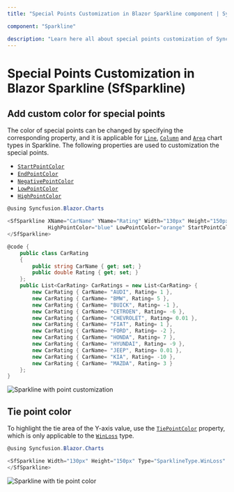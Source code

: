 ```yaml
---
title: "Special Points Customization in Blazor Sparkline component | Syncfusion"

component: "Sparkline"

description: "Learn here all about special points customization of Syncfusion Sparkline (SfSparkline) component and more."
---
```


# Special Points Customization in Blazor Sparkline (SfSparkline)

## Add custom color for special points

The color of special points can be changed by specifying the corresponding property, and it is applicable for [`Line`](https://help.syncfusion.com/cr/blazor/Syncfusion.Blazor.Charts.SparklineType.html#Syncfusion_Blazor_Charts_SparklineType_Line), [`Column`](https://help.syncfusion.com/cr/blazor/Syncfusion.Blazor.Charts.SparklineType.html#Syncfusion_Blazor_Charts_SparklineType_Column) and [`Area`](https://help.syncfusion.com/cr/blazor/Syncfusion.Blazor.Charts.SparklineType.html#Syncfusion_Blazor_Charts_SparklineType_Area) chart types in Sparkline. The following properties are used to customization the special points.

* [`StartPointColor`](https://help.syncfusion.com/cr/blazor/Syncfusion.Blazor.Charts.SfSparkline-1.html#Syncfusion_Blazor_Charts_SfSparkline_1_StartPointColor)
* [`EndPointColor`](https://help.syncfusion.com/cr/blazor/Syncfusion.Blazor.Charts.SfSparkline-1.html#Syncfusion_Blazor_Charts_SfSparkline_1_EndPointColor)
* [`NegativePointColor`](https://help.syncfusion.com/cr/blazor/Syncfusion.Blazor.Charts.SfSparkline-1.html#Syncfusion_Blazor_Charts_SfSparkline_1_NegativePointColor)
* [`LowPointColor`](https://help.syncfusion.com/cr/blazor/Syncfusion.Blazor.Charts.SfSparkline-1.html#Syncfusion_Blazor_Charts_SfSparkline_1_LowPointColor)
* [`HighPointColor`](https://help.syncfusion.com/cr/blazor/Syncfusion.Blazor.Charts.SfSparkline-1.html#Syncfusion_Blazor_Charts_SfSparkline_1_HighPointColor)

```csharp
@using Syncfusion.Blazor.Charts

<SfSparkline XName="CarName" YName="Rating" Width="130px" Height="150px" TValue="CarRating" DataSource="CarRatings" Type="SparklineType.Column" ValueType="SparklineValueType.Category"
             HighPointColor="blue" LowPointColor="orange" StartPointColor="green" EndPointColor="green" NegativePointColor="red">
</SfSparkline>

@code {
    public class CarRating
    {
        public string CarName { get; set; }
        public double Rating { get; set; }
    };
    public List<CarRating> CarRatings = new List<CarRating> {
        new CarRating { CarName= "AUDI", Rating= 1 },
        new CarRating { CarName= "BMW", Rating= 5 },
        new CarRating { CarName= "BUICK", Rating= -1 },
        new CarRating { CarName= "CETROEN", Rating= -6 },
        new CarRating { CarName= "CHEVROLET", Rating= 0.01 },
        new CarRating { CarName= "FIAT", Rating= 1 },
        new CarRating { CarName= "FORD", Rating= -2 },
        new CarRating { CarName= "HONDA", Rating= 7 },
        new CarRating { CarName= "HYUNDAI", Rating= -9 },
        new CarRating { CarName= "JEEP", Rating= 0.01 },
        new CarRating { CarName= "KIA", Rating= -10 },
        new CarRating { CarName= "MAZDA", Rating= 3 }
    };
}
```

![Sparkline with point customization](/images/SpecialPoints/SpecialPointCustomization.png)

## Tie point color

To highlight the tie area of the Y-axis value, use the [`TiePointColor`](https://help.syncfusion.com/cr/blazor/Syncfusion.Blazor.Charts.SfSparkline-1.html#Syncfusion_Blazor_Charts_SfSparkline_1_TiePointColor) property, which is only applicable to the [`WinLoss`](https://help.syncfusion.com/cr/blazor/Syncfusion.Blazor.Charts.SparklineType.html#Syncfusion_Blazor_Charts_SparklineType_WinLoss) type.

```csharp
@using Syncfusion.Blazor.Charts

<SfSparkline Width="130px" Height="150px" Type="SparklineType.WinLoss" TiePointColor="blue" DataSource="new int[]{12, 15, -10, 13, 15, 6, -12, 17, 13, 0, 8, -10}">
</SfSparkline>
```

![Sparkline with tie point color](/images/SpecialPoints/TiePoint.png)
